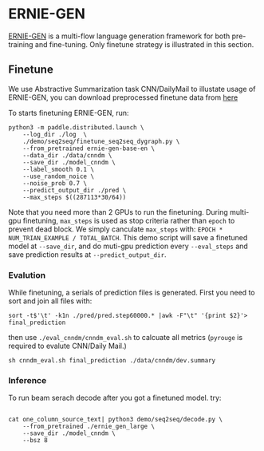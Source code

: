 # ERNIE-GEN

[ERNIE-GEN](https://arxiv.org/pdf/2001.11314.pdf) is a multi-flow language generation framework for both pre-training and fine-tuning.
Only finetune strategy is illustrated in this section.

## Finetune

We use Abstractive Summarization task CNN/DailyMail to illustate usage of ERNIE-GEN, you can download preprocessed finetune data from [here](https://ernie-github.cdn.bcebos.com/data-cnndm.tar.gz)

To starts finetuning ERNIE-GEN, run:

```script
python3 -m paddle.distributed.launch \
    --log_dir ./log  \
    ./demo/seq2seq/finetune_seq2seq_dygraph.py \
    --from_pretrained ernie-gen-base-en \
    --data_dir ./data/cnndm \
    --save_dir ./model_cnndm \
    --label_smooth 0.1 \
    --use_random_noice \
    --noise_prob 0.7 \
    --predict_output_dir ./pred \
    --max_steps $((287113*30/64))
```

Note that you need more than 2 GPUs to run the finetuning. 
During multi-gpu finetuning, `max_steps` is used as stop criteria rather than `epoch` to prevent dead block. 
We simply canculate `max_steps` with: `EPOCH * NUM_TRIAN_EXAMPLE / TOTAL_BATCH`.
This demo script will save a finetuned model at `--save_dir`, and do muti-gpu prediction every `--eval_steps` and save prediction results at `--predict_output_dir`.


### Evalution

While finetuning, a serials of prediction files is generated. 
First you need to sort and join all files with:

```shell
sort -t$'\t' -k1n ./pred/pred.step60000.* |awk -F"\t" '{print $2}'> final_prediction
```

then use `./eval_cnndm/cnndm_eval.sh` to calcuate all metrics
(`pyrouge` is required to evalute CNN/Daily Mail.)
 
```shell
sh cnndm_eval.sh final_prediction ./data/cnndm/dev.summary
```


### Inference 

To run beam serach decode after you got a finetuned model. try:

```shell

cat one_column_source_text| python3 demo/seq2seq/decode.py \
    --from_pretrained ./ernie_gen_large \
    --save_dir ./model_cnndm \
    --bsz 8
```


